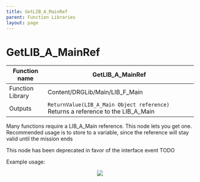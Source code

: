 ```yaml
---
title: GetLIB_A_MainRef
parent: Function Libraries
layout: page
---
```


# GetLIB_A_MainRef

| Function name | GetLIB_A_MainRef |
| --- | --- |
| Function Library | Content/DRGLib/Main/LIB_F_Main |
| Outputs | `ReturnValue(LIB_A_Main Object reference)` Returns a reference to the LIB_A_Main |

Many functions require a LIB_A_Main reference. This node lets you get one. Recommended usage is to store to a variable, since the reference will stay valid until the mission ends

This node has been deprecated in favor of the interface event TODO

Example usage: 
<p align="center">
<img src="https://github.com/SamsDRGMods/WikiMedia/blob/main/DRGLib/FullDocs/FunctionLibs/Uncategorized/GetLIB_A_MainRefUsage.png?raw=true">
</p>
